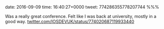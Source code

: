 date: 2016-09-09
time: 16:40:27+0000
tweet: 774286355778207744
%%%

Was a really great conference. Felt like I was back at university, mostly in a good way. [twitter.com/IOSDEVUK/status/774020687119933440](https://twitter.com/IOSDEVUK/status/774020687119933440)
